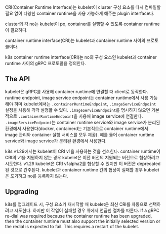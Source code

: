 CRI(Container Runtime Interface)는 kubelet이 cluster 구성 요소를 다시 컴파일할 필요 없이 다양한 container runtime을 사용 가능하게 해주는 plugin interface다.

cluster의 각 no는 kubelet이 po, container를 실행할 수 있도록 container runtime이 필요하다.

container runtime interface(CRI)는 kubelet과 container runtime 사이의 프로토콜이다.

k8s container runtime interface(CRI)는 no의 구성 요소인 kubelet과 container runtime 사이의 gRPC 프로토콜을 정의한다.

## The API
kubelet은 gRPC를 사용해 container runtime에 연결할 때 client로 동작한다. runtime endpoint, image service endpoint는 container runtime에서 사용 가능해야 하며 kubelet에서는 `.containerRuntimeEndpoint`, `.imageServiceEndpoint` 설정을 사용해 각각 설정할 수 있다. `.imageServiceEndpoint`를 명시하지 않으면 기본적으로 `.containerRuntimeEndpoint`을 사용해 image service에 연결한다. `.imageServiceEndpoint`는 container runtime service와 image service가 분리된 환경에서 사용한다(docker, containerd는 기본적으로 container runtime에서 image 관리와 container 실행 서비스를 모두 제공). 예를 들어 container runtime service와 image service가 분리된 환경에서 사용한다.

k8s v1.29에서는 kubelet이 CRI v1을 사용하는 것을 선호한다. container runtime이 CRI의 v1을 지원하지 않는 경우 kubelet은 이전 버전의 지원되는 버전으로 협상하려고 시도한다. v1.29 kubelet은 CRI v1alpha2를 협상할 수 있지만 이 버전은 deprecated 된 것으로 간주된다. kubelet과 container runtime 간의 협상이 실패할 경우 kubelet은 포기하고 no를 등록하지 않는다.

## Upgrading
k8s를 업그레이드 시, 구성 요소가 재시작할 때 kubelet은 최신 CRI를 자동으로 선택하려고 시도한다. 하지만 이 작업이 실패할 경우 위에서 언급한 절차를 따른다. If a gRPC re-dial was required because the container runtime has been upgraded, then the container runtime must also support the initially selected version or the redial is expected to fail. This requires a restart of the kubelet.


